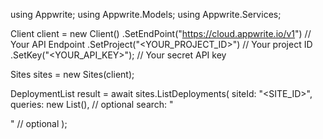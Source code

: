 using Appwrite;
using Appwrite.Models;
using Appwrite.Services;

Client client = new Client()
    .SetEndPoint("https://cloud.appwrite.io/v1") // Your API Endpoint
    .SetProject("<YOUR_PROJECT_ID>") // Your project ID
    .SetKey("<YOUR_API_KEY>"); // Your secret API key

Sites sites = new Sites(client);

DeploymentList result = await sites.ListDeployments(
    siteId: "<SITE_ID>",
    queries: new List<string>(), // optional
    search: "<SEARCH>" // optional
);